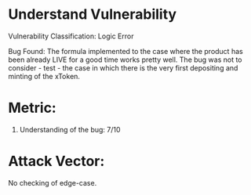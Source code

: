 # Understand Vulnerability

Vulnerability Classification: Logic Error

Bug Found:
The formula implemented to the case where the product has been already LIVE for a good time works pretty well. The bug was not to consider - test - the case in which there is the very first depositing and minting of the xToken.

# Metric:
1. Understanding of the bug: 7/10

# Attack Vector:
No checking of edge-case.